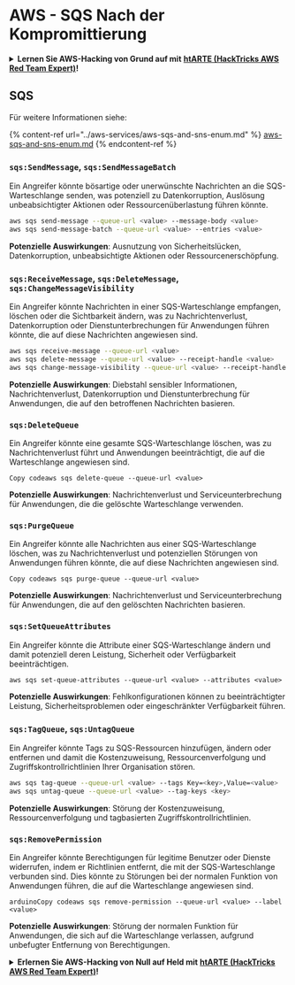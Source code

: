 # AWS - SQS Nach der Kompromittierung

<details>

<summary><strong>Lernen Sie AWS-Hacking von Grund auf mit</strong> <a href="https://training.hacktricks.xyz/courses/arte"><strong>htARTE (HackTricks AWS Red Team Expert)</strong></a><strong>!</strong></summary>

Andere Möglichkeiten, HackTricks zu unterstützen:

* Wenn Sie Ihr **Unternehmen in HackTricks beworben sehen möchten** oder **HackTricks im PDF-Format herunterladen möchten**, überprüfen Sie die [**ABONNEMENTPLÄNE**](https://github.com/sponsors/carlospolop)!
* Holen Sie sich das [**offizielle PEASS & HackTricks-Merch**](https://peass.creator-spring.com)
* Entdecken Sie [**The PEASS Family**](https://opensea.io/collection/the-peass-family), unsere Sammlung exklusiver [**NFTs**](https://opensea.io/collection/the-peass-family)
* **Treten Sie der** 💬 [**Discord-Gruppe**](https://discord.gg/hRep4RUj7f) oder der [**Telegram-Gruppe**](https://t.me/peass) bei oder **folgen** Sie uns auf **Twitter** 🐦 [**@hacktricks_live**](https://twitter.com/hacktricks_live)**.**
* **Teilen Sie Ihre Hacking-Tricks, indem Sie PRs an die** [**HackTricks**](https://github.com/carlospolop/hacktricks) und [**HackTricks Cloud**](https://github.com/carlospolop/hacktricks-cloud) GitHub-Repositorys einreichen.

</details>

## SQS

Für weitere Informationen siehe:

{% content-ref url="../aws-services/aws-sqs-and-sns-enum.md" %}
[aws-sqs-and-sns-enum.md](../aws-services/aws-sqs-and-sns-enum.md)
{% endcontent-ref %}

### `sqs:SendMessage`, `sqs:SendMessageBatch`

Ein Angreifer könnte bösartige oder unerwünschte Nachrichten an die SQS-Warteschlange senden, was potenziell zu Datenkorruption, Auslösung unbeabsichtigter Aktionen oder Ressourcenüberlastung führen könnte.
```bash
aws sqs send-message --queue-url <value> --message-body <value>
aws sqs send-message-batch --queue-url <value> --entries <value>
```
**Potenzielle Auswirkungen**: Ausnutzung von Sicherheitslücken, Datenkorruption, unbeabsichtigte Aktionen oder Ressourcenerschöpfung.

### `sqs:ReceiveMessage`, `sqs:DeleteMessage`,  `sqs:ChangeMessageVisibility`

Ein Angreifer könnte Nachrichten in einer SQS-Warteschlange empfangen, löschen oder die Sichtbarkeit ändern, was zu Nachrichtenverlust, Datenkorruption oder Dienstunterbrechungen für Anwendungen führen könnte, die auf diese Nachrichten angewiesen sind.
```bash
aws sqs receive-message --queue-url <value>
aws sqs delete-message --queue-url <value> --receipt-handle <value>
aws sqs change-message-visibility --queue-url <value> --receipt-handle <value> --visibility-timeout <value>
```
**Potenzielle Auswirkungen**: Diebstahl sensibler Informationen, Nachrichtenverlust, Datenkorruption und Dienstunterbrechung für Anwendungen, die auf den betroffenen Nachrichten basieren.

### `sqs:DeleteQueue`

Ein Angreifer könnte eine gesamte SQS-Warteschlange löschen, was zu Nachrichtenverlust führt und Anwendungen beeinträchtigt, die auf die Warteschlange angewiesen sind.
```arduino
Copy codeaws sqs delete-queue --queue-url <value>
```
**Potenzielle Auswirkungen**: Nachrichtenverlust und Serviceunterbrechung für Anwendungen, die die gelöschte Warteschlange verwenden.

### `sqs:PurgeQueue`

Ein Angreifer könnte alle Nachrichten aus einer SQS-Warteschlange löschen, was zu Nachrichtenverlust und potenziellen Störungen von Anwendungen führen könnte, die auf diese Nachrichten angewiesen sind.
```arduino
Copy codeaws sqs purge-queue --queue-url <value>
```
**Potenzielle Auswirkungen**: Nachrichtenverlust und Serviceunterbrechung für Anwendungen, die auf den gelöschten Nachrichten basieren.

### `sqs:SetQueueAttributes`

Ein Angreifer könnte die Attribute einer SQS-Warteschlange ändern und damit potenziell deren Leistung, Sicherheit oder Verfügbarkeit beeinträchtigen.
```arduino
aws sqs set-queue-attributes --queue-url <value> --attributes <value>
```
**Potenzielle Auswirkungen**: Fehlkonfigurationen können zu beeinträchtigter Leistung, Sicherheitsproblemen oder eingeschränkter Verfügbarkeit führen.

### `sqs:TagQueue`, `sqs:UntagQueue`

Ein Angreifer könnte Tags zu SQS-Ressourcen hinzufügen, ändern oder entfernen und damit die Kostenzuweisung, Ressourcenverfolgung und Zugriffskontrollrichtlinien Ihrer Organisation stören.
```bash
aws sqs tag-queue --queue-url <value> --tags Key=<key>,Value=<value>
aws sqs untag-queue --queue-url <value> --tag-keys <key>
```
**Potenzielle Auswirkungen**: Störung der Kostenzuweisung, Ressourcenverfolgung und tagbasierten Zugriffskontrollrichtlinien.

### `sqs:RemovePermission`

Ein Angreifer könnte Berechtigungen für legitime Benutzer oder Dienste widerrufen, indem er Richtlinien entfernt, die mit der SQS-Warteschlange verbunden sind. Dies könnte zu Störungen bei der normalen Funktion von Anwendungen führen, die auf die Warteschlange angewiesen sind.
```arduino
arduinoCopy codeaws sqs remove-permission --queue-url <value> --label <value>
```
**Potenzielle Auswirkungen**: Störung der normalen Funktion für Anwendungen, die sich auf die Warteschlange verlassen, aufgrund unbefugter Entfernung von Berechtigungen.

<details>

<summary><strong>Erlernen Sie AWS-Hacking von Null auf Held mit</strong> <a href="https://training.hacktricks.xyz/courses/arte"><strong>htARTE (HackTricks AWS Red Team Expert)</strong></a><strong>!</strong></summary>

Andere Möglichkeiten, HackTricks zu unterstützen:

* Wenn Sie Ihr **Unternehmen in HackTricks beworben sehen möchten** oder **HackTricks im PDF-Format herunterladen möchten**, überprüfen Sie die [**ABONNEMENTPLÄNE**](https://github.com/sponsors/carlospolop)!
* Holen Sie sich das [**offizielle PEASS & HackTricks-Merch**](https://peass.creator-spring.com)
* Entdecken Sie [**The PEASS Family**](https://opensea.io/collection/the-peass-family), unsere Sammlung exklusiver [**NFTs**](https://opensea.io/collection/the-peass-family)
* **Treten Sie der** 💬 [**Discord-Gruppe**](https://discord.gg/hRep4RUj7f) oder der [**Telegram-Gruppe**](https://t.me/peass) bei oder **folgen** Sie uns auf **Twitter** 🐦 [**@hacktricks_live**](https://twitter.com/hacktricks_live)**.**
* **Teilen Sie Ihre Hacking-Tricks, indem Sie PRs an die** [**HackTricks**](https://github.com/carlospolop/hacktricks) und [**HackTricks Cloud**](https://github.com/carlospolop/hacktricks-cloud) GitHub-Repositories einreichen.

</details>
